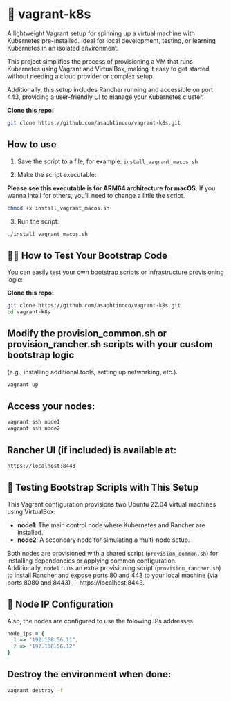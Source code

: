 # 🐳 vagrant-k8s
A lightweight Vagrant setup for spinning up a virtual machine with Kubernetes pre-installed. Ideal for local development, testing, or learning Kubernetes in an isolated environment.

This project simplifies the process of provisioning a VM that runs Kubernetes using Vagrant and VirtualBox, making it easy to get started without needing a cloud provider or complex setup.

Additionally, this setup includes Rancher running and accessible on port 443, providing a user-friendly UI to manage your Kubernetes cluster.


**Clone this repo:**

```bash
git clone https://github.com/asaphtinoco/vagrant-k8s.git
```

## How to use
1. Save the script to a file, for example: `install_vagrant_macos.sh`

2. Make the script executable:

**Please see this executable is for ARM64 architecture for macOS.** If you wanna intall for others, you'll need to change a little the script.

```bash
chmod +x install_vagrant_macos.sh
```

3. Run the script:

```bash
./install_vagrant_macos.sh
```

## 👨‍💻 How to Test Your Bootstrap Code

You can easily test your own bootstrap scripts or infrastructure provisioning logic:

**Clone this repo:**

```bash
git clone https://github.com/asaphtinoco/vagrant-k8s.git
cd vagrant-k8s
```


## Modify the provision_common.sh or provision_rancher.sh scripts with your custom bootstrap logic
(e.g., installing additional tools, setting up networking, etc.).

```bash
vagrant up
```

## Access your nodes:
```bash
vagrant ssh node1
vagrant ssh node2
```

## Rancher UI (if included) is available at:
```bash
https://localhost:8443
```

## 🔧 Testing Bootstrap Scripts with This Setup

This Vagrant configuration provisions two Ubuntu 22.04 virtual machines using VirtualBox:

- **node1**: The main control node where Kubernetes and Rancher are installed.
- **node2**: A secondary node for simulating a multi-node setup.

Both nodes are provisioned with a shared script (`provision_common.sh`) for installing dependencies or applying common configuration.  
Additionally, `node1` runs an extra provisioning script (`provision_rancher.sh`) to install Rancher and expose ports 80 and 443 to your local machine (via ports 8080 and 8443) -- https://localhost:8443.


## 🔧 Node IP Configuration
Also, the nodes are configured to use the folowing IPs addresses
```ruby
node_ips = {
  1 => "192.168.56.11",
  2 => "192.168.56.12"
}
```

## Destroy the environment when done:
```bash
vagrant destroy -f
```